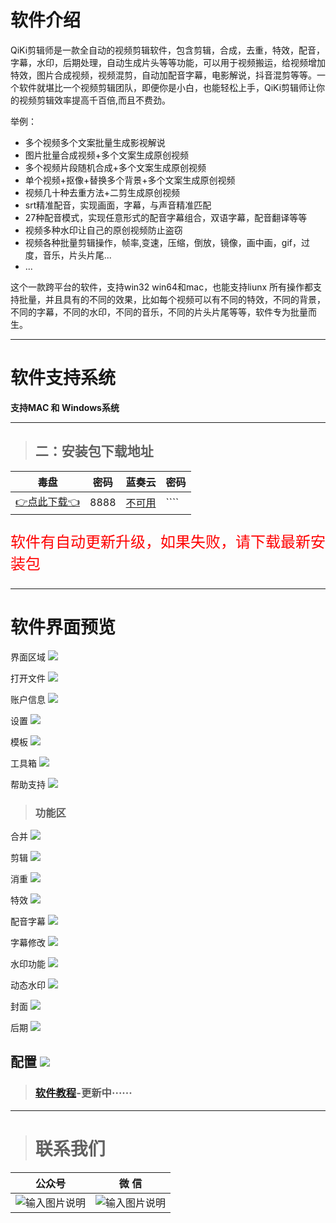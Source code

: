 # 软件介绍

QiKi剪辑师是一款全自动的视频剪辑软件，包含剪辑，合成，去重，特效，配音，字幕，水印，后期处理，自动生成片头等等功能，可以用于视频搬运，给视频增加特效，图片合成视频，视频混剪，自动加配音字幕，电影解说，抖音混剪等等​。一个软件就堪比一个视频剪辑团队，即便你是小白，也能轻松上手，QiKi剪辑师让你的视频剪辑效率提高千百倍​,而且不费劲。

举例：

* 多个视频多个文案批量生成影视解说
* 图片批量合成视频+多个文案生成原创视频
* 多个视频片段随机合成+多个文案生成原创视频
* 单个视频+抠像+替换多个背景+多个文案生成原创视频
* 视频几十种去重方法+二剪生成原创视频
* srt精准配音，实现画面，字幕，与声音精准匹配
* 27种配音模式，实现任意形式的配音字幕组合，双语字幕，配音翻译等等
* 视频多种水印让自己的原创视频防止盗窃
* 视频各种批量剪辑操作，帧率,变速，压缩，倒放，镜像，画中画，gif，过度，音乐，片头片尾... 
* ...


这个一款跨平台的软件，支持win32 win64和mac，也能支持liunx 所有操作都支持批量，并且具有的不同的效果，比如每个视频可以有不同的特效，不同的背景，不同的字幕，不同的水印，不同的音乐，不同的片头片尾等等，软件专为批量而生。

----
# 软件支持系统

**支持MAC 和 Windows系统**

----

> ## 二：安装包下载地址

| 毒盘   | 密码   | 蓝奏云                                        | 密码   |
|------|------|--------------------------------------------|------|
| [👉点此下载👈](https://pan.baidu.com/s/19zWjE1EMcGeGb15RPVJwYA?pwd=8888) | 8888 | [不可用]() | ```` |

<p style="color: #ff0000; font-size: 24px;">软件有自动更新升级，如果失败，请下载最新安装包</p>

----

# 软件界面预览

界面区域
![](aicut.assets/1.png)

打开文件
![](aicut.assets/1.1.png)

账户信息
![](aicut.assets/1.2.png)

设置
![](aicut.assets/1.3.png)

模板
![](aicut.assets/1.4.png)

工具箱
![](aicut.assets/1.5.png)

帮助支持
![](aicut.assets/1.6.png)
> ### 功能区

合并
![](aicut.assets/2.1.png)

剪辑
![](aicut.assets/2.2.png)

消重
![](aicut.assets/2.3.png)

特效
![](aicut.assets/2.4.png)

配音字幕
![](aicut.assets/2.5.png)

字幕修改
![](aicut.assets/7.png)

水印功能
![](aicut.assets/2.6.png)

动态水印
![](aicut.assets/2.7.png)

封面
![](aicut.assets/2.8.png)

后期
![](aicut.assets/2.9.png)

配置
![](aicut.assets/2.9.1.png)
----

> ### [软件教程]()-更新中······

----

> # 联系我们

| 公众号                          | 微 信                         |
|:----------------------------:|:---------------------------:|
| ![输入图片说明](../static/gzh.png) | ![输入图片说明](../static/wx.png) |